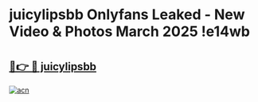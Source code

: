 # juicylipsbb Onlyfans Leaked - New Video & Photos March 2025 !e14wb

# <h2><a href="https://81akfb.iuczelnia.edu.pl?title=juicylipsbb&ref=e14wb">🔗👉 🔴 juicylipsbb</a></h2>

[![acn](https://github.com/user-attachments/assets/0f9c940e-d8b0-45ae-aac7-cd30a18b3e1c)](https://81akfb.iuczelnia.edu.pl?title=juicylipsbb&ref=e14wb)

